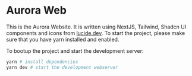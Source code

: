 # Aurora Web

This is the Aurora Website. It is written using NextJS, Tailwind, Shadcn UI components
and icons from [lucide.dev](https://lucide.dev). To start the project, please make sure that you have yarn installed and
enabled.

To bootup the project and start the development server:

```bash
yarn # install dependencies
yarn dev # start the development webserver
```

